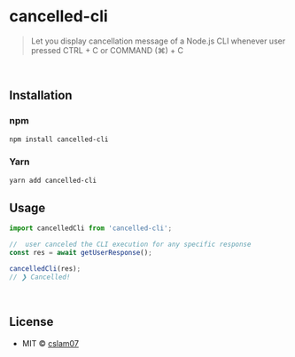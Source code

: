 # cancelled-cli

> Let you display cancellation message of a Node.js CLI whenever user pressed CTRL + C or COMMAND (⌘) + C

<br>

## Installation

### npm

```sh
npm install cancelled-cli
```

### Yarn

```sh
yarn add cancelled-cli
```

## Usage

```js
import cancelledCli from 'cancelled-cli';

//  user canceled the CLI execution for any specific response
const res = await getUserResponse();

cancelledCli(res);
// ❯ Cancelled!
```

<br>

## License

- MIT © [cslam07](https://twitter.com/CSALam12/)
